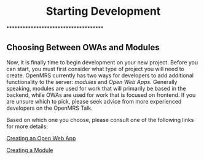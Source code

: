 <center><h1>Starting Development</h1></center>
************************************

## Choosing Between OWAs and Modules

Now, it is finally time to begin development on your new project. Before you can start, you must first consider what type of project you will need to create. OpenMRS currently has two ways for developers to add additional functionality to the server: *modules* and *Open Web Apps*. Generally speaking, modules are used for work that will primarily be based in the backend, while OWAs are used for work that is focused on frontend. If you are unsure which to pick, please seek advice from more experienced developers on the OpenMRS Talk.

Based on which one you choose, please consult one of the following links for more details:

[Creating an Open Web App](CreatingAnOWA.md)

[Creating a Module](CreatingAModule.md)